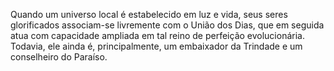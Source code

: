 ﻿Quando um universo local é estabelecido em luz e vida, seus seres glorificados associam-se livremente com o União dos Dias, que em seguida atua com capacidade ampliada em tal reino de perfeição evolucionária. Todavia, ele ainda é, principalmente, um embaixador da Trindade e um conselheiro do Paraíso.